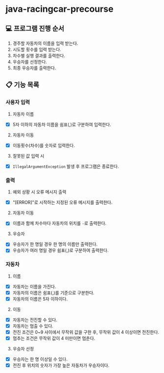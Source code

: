 # java-racingcar-precourse

## 💻 프로그램 진행 순서
1. 경주할 자동차의 이름을 입력 받는다.
2. 시도할 횟수를 입력 받는다.
3. 차수별 실행 결과를 출력한다.
4. 우승자를 선정한다.
5. 최종 우승자를 출력한다.

## 📋 기능 목록
### 사용자 입력
1. 자동차 이름
- [x] 5자 이하의 자동차 이름을 쉼표(,)로 구분하여 입력한다.

2. 자동차 이동
- [x] 이동횟수(차수)를 숫자로 입력한다.

3. 잘못된 값 입력 시
- [x] ``IllegalArgumentException`` 발생 후 프로그램은 종료한다.

### 출력
1. 예외 상황 시 오류 메시지 출력
- [x] "[ERROR]"로 시작하는 지정된 오류 메시지를 출력한다.

2. 자동차 이동
- [x] 이름과 함께 차수마다 자동차의 위치를 ``-``로 출력한다.

3. 우승자
- [x] 우승자가 한 명일 경우 한 명의 이름만 출력한다.
- [x] 우승자가 여러 명일 경우 쉼표(,)로 구분하여 출력한다.

### 자동차
1. 이름
- [x] 자동차는 이름을 가진다.
- [x] 자동차의 이름은 쉼표(,)를 기준으로 구분한다.
- [x] 자동차의 이름은 5자 이하이다.

2. 이동
- [x] 자동차는 전진할 수 있다.
- [x] 자동차는 멈출 수 있다.
- [x] 전진 조건은 0~9 사이에서 무작위 값을 구한 후, 무작위 값이 4 이상이면 전진한다.
- [x] 멈추는 조건은 무작위 값이 4 미만이면 멈춘다.

3. 우승자 선정
- [x] 우승자는 한 명 이상일 수 있다.
- [x] 전진 후 위치의 숫자가 가장 높은 자동차가 우승자이다.